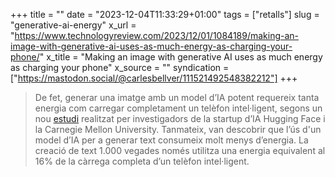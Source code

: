 +++
title = ""
date = "2023-12-04T11:33:29+01:00"
tags = ["retalls"]
slug = "generative-ai-energy"
x_url = "https://www.technologyreview.com/2023/12/01/1084189/making-an-image-with-generative-ai-uses-as-much-energy-as-charging-your-phone/"
x_title = "Making an image with generative AI uses as much energy as charging your phone"
x_source = ""
syndication = ["https://mastodon.social/@carlesbellver/111521492548382212"]
+++

> De fet, generar una imatge amb un model d’IA potent requereix tanta energia com carregar completament un telèfon intel·ligent, segons un nou [estudi](https://arxiv.org/pdf/2311.16863.pdf) realitzat per investigadors de la startup d’IA Hugging Face i la Carnegie Mellon University. Tanmateix, van descobrir que l’ús d'un model d’IA per a generar text consumeix molt menys d’energia. La creació de text 1.000 vegades només utilitza una energia equivalent al 16% de la càrrega completa d’un telèfon intel·ligent.
